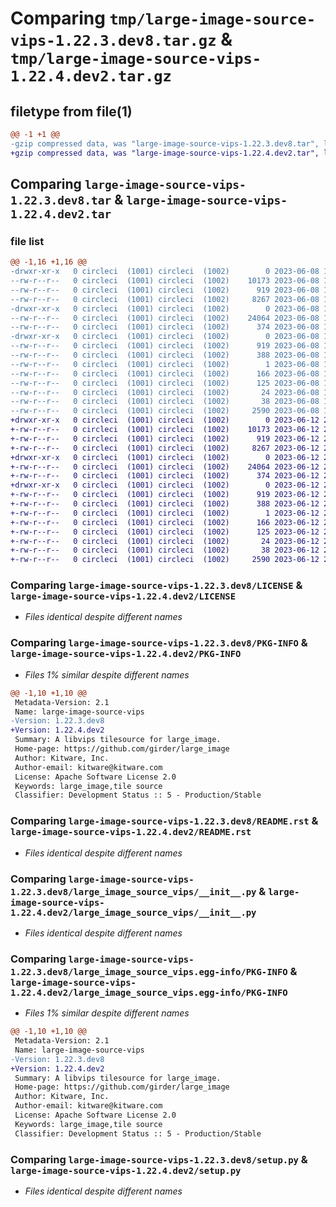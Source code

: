 # Comparing `tmp/large-image-source-vips-1.22.3.dev8.tar.gz` & `tmp/large-image-source-vips-1.22.4.dev2.tar.gz`

## filetype from file(1)

```diff
@@ -1 +1 @@
-gzip compressed data, was "large-image-source-vips-1.22.3.dev8.tar", last modified: Thu Jun  8 12:53:04 2023, max compression
+gzip compressed data, was "large-image-source-vips-1.22.4.dev2.tar", last modified: Mon Jun 12 21:05:52 2023, max compression
```

## Comparing `large-image-source-vips-1.22.3.dev8.tar` & `large-image-source-vips-1.22.4.dev2.tar`

### file list

```diff
@@ -1,16 +1,16 @@
-drwxr-xr-x   0 circleci  (1001) circleci  (1002)        0 2023-06-08 12:53:04.588902 large-image-source-vips-1.22.3.dev8/
--rw-r--r--   0 circleci  (1001) circleci  (1002)    10173 2023-06-08 12:53:04.000000 large-image-source-vips-1.22.3.dev8/LICENSE
--rw-r--r--   0 circleci  (1001) circleci  (1002)      919 2023-06-08 12:53:04.588902 large-image-source-vips-1.22.3.dev8/PKG-INFO
--rw-r--r--   0 circleci  (1001) circleci  (1002)     8267 2023-06-08 12:53:04.000000 large-image-source-vips-1.22.3.dev8/README.rst
-drwxr-xr-x   0 circleci  (1001) circleci  (1002)        0 2023-06-08 12:53:04.588902 large-image-source-vips-1.22.3.dev8/large_image_source_vips/
--rw-r--r--   0 circleci  (1001) circleci  (1002)    24064 2023-06-08 12:51:10.000000 large-image-source-vips-1.22.3.dev8/large_image_source_vips/__init__.py
--rw-r--r--   0 circleci  (1001) circleci  (1002)      374 2023-06-08 12:51:10.000000 large-image-source-vips-1.22.3.dev8/large_image_source_vips/girder_source.py
-drwxr-xr-x   0 circleci  (1001) circleci  (1002)        0 2023-06-08 12:53:04.588902 large-image-source-vips-1.22.3.dev8/large_image_source_vips.egg-info/
--rw-r--r--   0 circleci  (1001) circleci  (1002)      919 2023-06-08 12:53:04.000000 large-image-source-vips-1.22.3.dev8/large_image_source_vips.egg-info/PKG-INFO
--rw-r--r--   0 circleci  (1001) circleci  (1002)      388 2023-06-08 12:53:04.000000 large-image-source-vips-1.22.3.dev8/large_image_source_vips.egg-info/SOURCES.txt
--rw-r--r--   0 circleci  (1001) circleci  (1002)        1 2023-06-08 12:53:04.000000 large-image-source-vips-1.22.3.dev8/large_image_source_vips.egg-info/dependency_links.txt
--rw-r--r--   0 circleci  (1001) circleci  (1002)      166 2023-06-08 12:53:04.000000 large-image-source-vips-1.22.3.dev8/large_image_source_vips.egg-info/entry_points.txt
--rw-r--r--   0 circleci  (1001) circleci  (1002)      125 2023-06-08 12:53:04.000000 large-image-source-vips-1.22.3.dev8/large_image_source_vips.egg-info/requires.txt
--rw-r--r--   0 circleci  (1001) circleci  (1002)       24 2023-06-08 12:53:04.000000 large-image-source-vips-1.22.3.dev8/large_image_source_vips.egg-info/top_level.txt
--rw-r--r--   0 circleci  (1001) circleci  (1002)       38 2023-06-08 12:53:04.588902 large-image-source-vips-1.22.3.dev8/setup.cfg
--rw-r--r--   0 circleci  (1001) circleci  (1002)     2590 2023-06-08 12:51:10.000000 large-image-source-vips-1.22.3.dev8/setup.py
+drwxr-xr-x   0 circleci  (1001) circleci  (1002)        0 2023-06-12 21:05:52.366648 large-image-source-vips-1.22.4.dev2/
+-rw-r--r--   0 circleci  (1001) circleci  (1002)    10173 2023-06-12 21:05:52.000000 large-image-source-vips-1.22.4.dev2/LICENSE
+-rw-r--r--   0 circleci  (1001) circleci  (1002)      919 2023-06-12 21:05:52.366648 large-image-source-vips-1.22.4.dev2/PKG-INFO
+-rw-r--r--   0 circleci  (1001) circleci  (1002)     8267 2023-06-12 21:05:52.000000 large-image-source-vips-1.22.4.dev2/README.rst
+drwxr-xr-x   0 circleci  (1001) circleci  (1002)        0 2023-06-12 21:05:52.366648 large-image-source-vips-1.22.4.dev2/large_image_source_vips/
+-rw-r--r--   0 circleci  (1001) circleci  (1002)    24064 2023-06-12 21:03:44.000000 large-image-source-vips-1.22.4.dev2/large_image_source_vips/__init__.py
+-rw-r--r--   0 circleci  (1001) circleci  (1002)      374 2023-06-12 21:03:44.000000 large-image-source-vips-1.22.4.dev2/large_image_source_vips/girder_source.py
+drwxr-xr-x   0 circleci  (1001) circleci  (1002)        0 2023-06-12 21:05:52.366648 large-image-source-vips-1.22.4.dev2/large_image_source_vips.egg-info/
+-rw-r--r--   0 circleci  (1001) circleci  (1002)      919 2023-06-12 21:05:52.000000 large-image-source-vips-1.22.4.dev2/large_image_source_vips.egg-info/PKG-INFO
+-rw-r--r--   0 circleci  (1001) circleci  (1002)      388 2023-06-12 21:05:52.000000 large-image-source-vips-1.22.4.dev2/large_image_source_vips.egg-info/SOURCES.txt
+-rw-r--r--   0 circleci  (1001) circleci  (1002)        1 2023-06-12 21:05:52.000000 large-image-source-vips-1.22.4.dev2/large_image_source_vips.egg-info/dependency_links.txt
+-rw-r--r--   0 circleci  (1001) circleci  (1002)      166 2023-06-12 21:05:52.000000 large-image-source-vips-1.22.4.dev2/large_image_source_vips.egg-info/entry_points.txt
+-rw-r--r--   0 circleci  (1001) circleci  (1002)      125 2023-06-12 21:05:52.000000 large-image-source-vips-1.22.4.dev2/large_image_source_vips.egg-info/requires.txt
+-rw-r--r--   0 circleci  (1001) circleci  (1002)       24 2023-06-12 21:05:52.000000 large-image-source-vips-1.22.4.dev2/large_image_source_vips.egg-info/top_level.txt
+-rw-r--r--   0 circleci  (1001) circleci  (1002)       38 2023-06-12 21:05:52.366648 large-image-source-vips-1.22.4.dev2/setup.cfg
+-rw-r--r--   0 circleci  (1001) circleci  (1002)     2590 2023-06-12 21:03:44.000000 large-image-source-vips-1.22.4.dev2/setup.py
```

### Comparing `large-image-source-vips-1.22.3.dev8/LICENSE` & `large-image-source-vips-1.22.4.dev2/LICENSE`

 * *Files identical despite different names*

### Comparing `large-image-source-vips-1.22.3.dev8/PKG-INFO` & `large-image-source-vips-1.22.4.dev2/PKG-INFO`

 * *Files 1% similar despite different names*

```diff
@@ -1,10 +1,10 @@
 Metadata-Version: 2.1
 Name: large-image-source-vips
-Version: 1.22.3.dev8
+Version: 1.22.4.dev2
 Summary: A libvips tilesource for large_image.
 Home-page: https://github.com/girder/large_image
 Author: Kitware, Inc.
 Author-email: kitware@kitware.com
 License: Apache Software License 2.0
 Keywords: large_image,tile source
 Classifier: Development Status :: 5 - Production/Stable
```

### Comparing `large-image-source-vips-1.22.3.dev8/README.rst` & `large-image-source-vips-1.22.4.dev2/README.rst`

 * *Files identical despite different names*

### Comparing `large-image-source-vips-1.22.3.dev8/large_image_source_vips/__init__.py` & `large-image-source-vips-1.22.4.dev2/large_image_source_vips/__init__.py`

 * *Files identical despite different names*

### Comparing `large-image-source-vips-1.22.3.dev8/large_image_source_vips.egg-info/PKG-INFO` & `large-image-source-vips-1.22.4.dev2/large_image_source_vips.egg-info/PKG-INFO`

 * *Files 1% similar despite different names*

```diff
@@ -1,10 +1,10 @@
 Metadata-Version: 2.1
 Name: large-image-source-vips
-Version: 1.22.3.dev8
+Version: 1.22.4.dev2
 Summary: A libvips tilesource for large_image.
 Home-page: https://github.com/girder/large_image
 Author: Kitware, Inc.
 Author-email: kitware@kitware.com
 License: Apache Software License 2.0
 Keywords: large_image,tile source
 Classifier: Development Status :: 5 - Production/Stable
```

### Comparing `large-image-source-vips-1.22.3.dev8/setup.py` & `large-image-source-vips-1.22.4.dev2/setup.py`

 * *Files identical despite different names*

